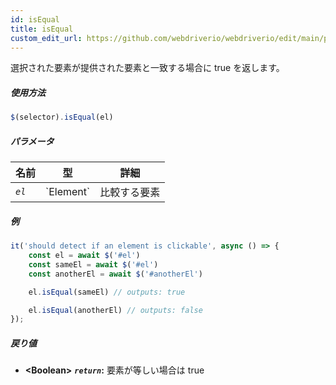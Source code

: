 ```yaml
---
id: isEqual
title: isEqual
custom_edit_url: https://github.com/webdriverio/webdriverio/edit/main/packages/webdriverio/src/commands/element/isEqual.ts
---
```


選択された要素が提供された要素と一致する場合に true を返します。

##### 使用方法

```js
$(selector).isEqual(el)
```

##### パラメータ

<table>
  <thead>
    <tr>
      <th>名前</th><th>型</th><th>詳細</th>
    </tr>
  </thead>
  <tbody>
    <tr>
      <td><code><var>el</var></code></td>
      <td>`Element`</td>
      <td>比較する要素</td>
    </tr>
  </tbody>
</table>

##### 例

```js title="isEqual.js"
it('should detect if an element is clickable', async () => {
    const el = await $('#el')
    const sameEl = await $('#el')
    const anotherEl = await $('#anotherEl')

    el.isEqual(sameEl) // outputs: true

    el.isEqual(anotherEl) // outputs: false
});
```

##### 戻り値

- **&lt;Boolean&gt;**
            **<code><var>return</var></code>:**    要素が等しい場合は true    